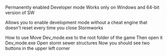 Permanently enabled Developer mode
Works only on Windows and 64-bit version of SW

Allows you to enable development mode without a cheat engine
that doesn't reset every time you close Stormworks

How to use
Move Dev_mode.exe to the root folder of the game
Then open it Dev_mode.exe
Open storm sewer structures
Now you should see two buttons in the upper left corner
